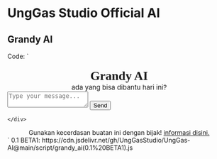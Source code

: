 # UngGas Studio Official AI

## Grandy AI
Code:
  `<div id="chatbox">
  <h1 id="name" style="text-align: center; margin: 0px; margin-top: 20px; font-family: cursive;" style="text-align: center;">Grandy AI</h1>
    <p id="question" style="text-align: center; margin: 0px; font-size: 15px;" style="text-align: center;">ada yang bisa dibantu hari ini?</p>
  </div>
  <div class="container">
    <div  class="input-container">
  <!-- <input type="text" id="message" placeholder="Type your message"> -->
  <textarea type="text" id="message" oninput="checkTextarea()" placeholder="Type your message..."></textarea>
  <button id="send" onclick="commandSended()">Send</button>
      
    </div>
  <p style="margin: 0px; font-size: 14px; text-align: center;">Gunakan kecerdasan buatan ini dengan bijak! <a href="information.html">informasi disini.</a></p>
  </div>`
0.1 BETA1: https://cdn.jsdelivr.net/gh/UngGasStudio/UngGas-AI@main/script/grandy_ai(0.1%20BETA1).js
